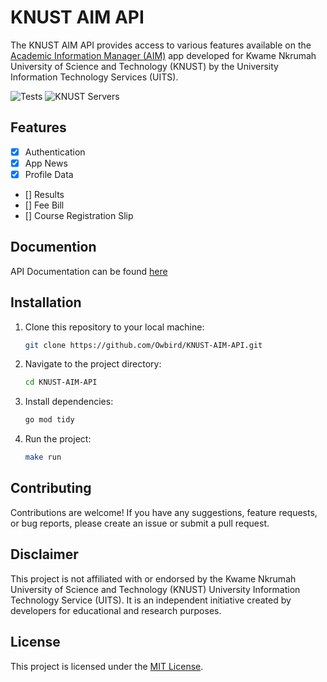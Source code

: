 # KNUST AIM API

The KNUST AIM API provides access to various features available on the [Academic Information Manager (AIM)](https://aim.knust.edu.gh/) app developed for Kwame Nkrumah University of Science and Technology (KNUST) by the University Information Technology Services (UITS).

![Tests](https://github.com/Owbird/KNUST-AIM-API/actions/workflows/go.yml/badge.svg)
![KNUST Servers](https://knust-aim-api.fly.dev/api/v1/knust-server-status/badge)

## Features

- [x] Authentication
- [x] App News
- [x] Profile Data
- [] Results
- [] Fee Bill
- [] Course Registration Slip

## Documention

API Documentation can be found [here](https://knust-aim-api.fly.dev/docs/index.html)

## Installation

1. Clone this repository to your local machine:

   ```bash
   git clone https://github.com/Owbird/KNUST-AIM-API.git
   ```

2. Navigate to the project directory:

   ```bash
   cd KNUST-AIM-API
   ```

3. Install dependencies:

   ```bash
   go mod tidy
   ```

4. Run the project:

   ```bash
   make run
   ```

## Contributing

Contributions are welcome! If you have any suggestions, feature requests, or bug reports, please create an issue or submit a pull request.

## Disclaimer

This project is not affiliated with or endorsed by the Kwame Nkrumah University of Science and Technology (KNUST) University Information Technology Service (UITS). It is an independent initiative created by developers for educational and research purposes.

## License

This project is licensed under the [MIT License](./LICENSE).
